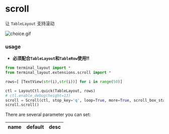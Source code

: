 # scroll
让 `TableLayout` 支持滚动

![choice.gif](../../../pic/choice.gif)


### usage

* **必须配合`TableLayout`和`TableRow`使用!!**

```python
from terminal_layout import *
from terminal_layout.extensions.scroll import *

rows=[ [TextView(str(i),str(i))] for i in range(50)]

ctl = LayoutCtl.quick(TableLayout, rows)
# ctl.enable_debug(height=13)
scroll = Scroll(ctl, stop_key='q', loop=True, more=True, scroll_box_start=3)
scroll.scroll()

```

There are several parameter you can set:

| name            | default                         | desc               |
|-----------------|---------------------------------|--------------------|
